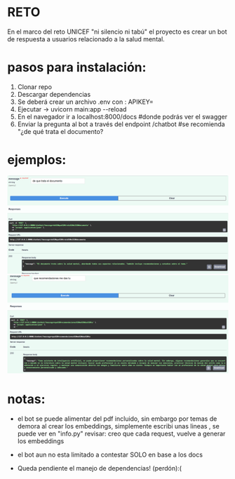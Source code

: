 # RETO 

En el marco del reto UNICEF "ni silencio ni tabú" el proyecto es crear un bot de respuesta a usuarios  relacionado a la salud mental.

# pasos para instalación:
1. Clonar repo
2. Descargar dependencias
3. Se deberá crear un archivo .env con :
    APIKEY=<tu apikey>
3. Ejecutar  ->  uvicorn main:app --reload
4. En el navegador ir a localhost:8000/docs  #donde podrás ver el swagger
5. Enviar la pregunta al bot a través del endpoint /chatbot #se recomienda "¿de qué trata el documento?

# ejemplos:

![alt text](/img/image.png)
![alt text](/img/image2.png)


# notas:
- el bot se puede alimentar del pdf incluido, sin embargo por temas de demora al crear los embeddings, simplemente escribi unas lineas , se puede ver en "info.py"
        revisar: creo que cada request, vuelve a generar los embeddings

- el bot aun no esta limitado a contestar SOLO en base a los docs

- Queda pendiente el manejo de dependencias! (perdón):(